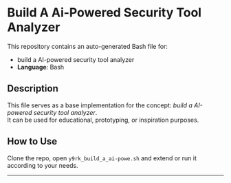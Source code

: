 # Build A Ai-Powered Security Tool Analyzer

This repository contains an auto-generated Bash file for:

- build a AI-powered security tool analyzer
- **Language**: Bash

## Description

This file serves as a base implementation for the concept: *build a AI-powered security tool analyzer*.  
It can be used for educational, prototyping, or inspiration purposes.

## How to Use

Clone the repo, open `y9rk_build_a_ai-powe.sh` and extend or run it according to your needs.

---


